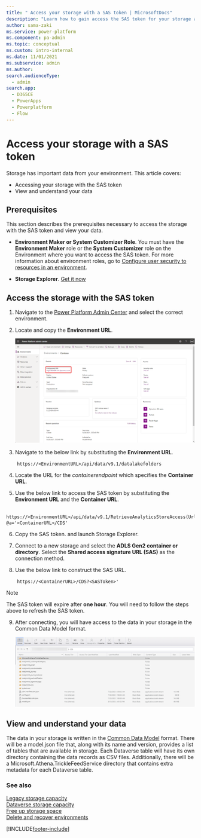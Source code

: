 ```yaml
---
title: " Access your storage with a SAS token | MicrosoftDocs"
description: "Learn how to gain access the SAS token for your storage and view the data in your storage."
author: sama-zaki
ms.service: power-platform
ms.component: pa-admin
ms.topic: conceptual
ms.custom: intro-internal
ms.date: 11/01/2021
ms.subservice: admin
ms.author: 
search.audienceType: 
  - admin
search.app:
  - D365CE
  - PowerApps
  - Powerplatform
  - Flow
---
```


# Access your storage with a SAS token

Storage has important data from your environment. This article covers:

- Accessing your storage with the SAS token
- View and understand your data

## Prerequisites
This section describes the prerequisites necessary to access the storage with the SAS token and view your data.

- **Environment Maker or System Customizer Role**. You must have the **Environment Maker** role or the **System Customizer** role on the Environment where you want to access the SAS token. For more information about environment roles, go to [Configure user security to resources in an environment](database-security.md).

- **Storage Explorer**. [Get it now](https://azure.microsoft.com/features/storage-explorer/#overview)

## Access the storage with the SAS token

1. Navigate to the [Power Platform Admin Center](https://make.powerapps.com) and select the correct environment.

2. Locate and copy the **Environment URL**.

    ![Environment URL](media/environment-url.png "Environment URL")

3. Navigate to the below link by substituting the **Environment URL**.

```http
    https://<EnvironmentURL>/api/data/v9.1/datalakefolders
```

4. Locate the URL for the *containerendpoint* which specifies the **Container URL**.

5. Use the below link to access the SAS token by substituting the **Environment URL** and the **Container URL**.

```http
    https://<EnvironmentURL>/api/data/v9.1/RetrieveAnalyticsStoreAccess(Url=@a,ResourceType='Folder',Permissions='Read,List')?@a='<ContainerURL>/CDS'
```

6. Copy the SAS token. and launch Storage Explorer.

7. Connect to a new storage and select the **ADLS Gen2 container or directory**. Select the **Shared access signature URL (SAS)** as the connection method.

8. Use the below link to construct the SAS URL.

```http
    https://<ContainerURL>/CDS?<SASToken>'
```

> [!NOTE]
> The SAS token will expire after **one hour**. You will need to follow the steps above to refresh the SAS token.

9. After connecting, you will have access to the data in your storage in the Common Data Model format.

    ![SAS Token Storage View](media/storage-sas-token.png "SAS Token Storage View")

## View and understand your data

The data in your storage is written in the [Common Data Model](https://docs.microsoft.com/common-data-model/) format. There will be a model.json file that, along with its name and version, provides a list of tables that are available in storage. Each Dataverse table will have its own directory containing the data records as CSV files. Additionally, there will be a Microsoft.Athena.TrickleFeedService directory that contains extra metadata for each Dataverse table.

### See also

[Legacy storage capacity](legacy-capacity-storage.md) <br />
[Dataverse storage capacity](capacity-storage.md) <br />
[Free up storage space](free-storage-space.md) <br />
[Delete and recover environments](delete-environment.md)

[!INCLUDE[footer-include](../includes/footer-banner.md)]
